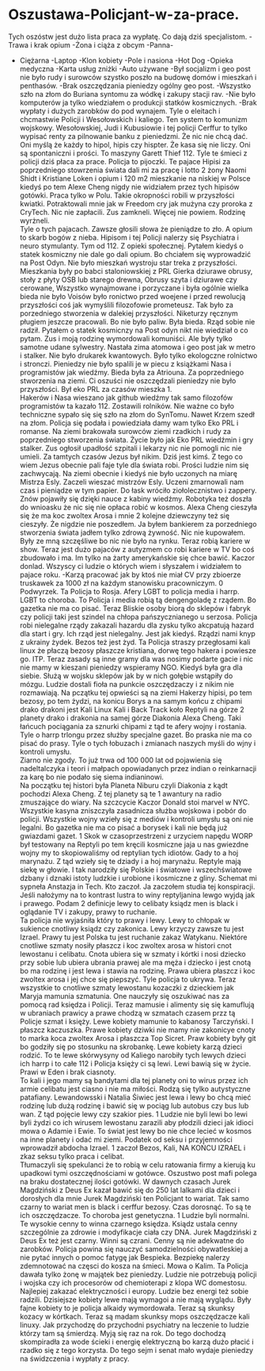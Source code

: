 # Oszustawa-Policjant-w-za-prace.
Tych oszóstw jest dużo lista praca za wypłatę. Co dają dziś specjalistom.
-Trawa i krak opium
-Żona i ciąża z obcym
-Panna-
- Ciężarna
-Laptop
-Klon kobiety
-Pole i nasiona
-Hot Dog
-Opieka medyczna
-Karta usług zniżki
-Auto używane
-Był socjalizm i geo post nie było rudy i surowców szystko poszło na budowę domów i mieszkań i penthasów.
-Brak oszczędzania pieniedzy ogólny geo post.
-Wszystko szło na złom do Buriana syntomu za wódkę i zakupy stacji rav.
-Nie było komputerów ja tylko wiedziałem o produkcji statków kosmicznych. 
-Brak wypłaty i dużych zarobków do pod wynajem.
Tyle o eleitach i chcmastwie Policji i Wesołowskich i kaliego. 
Ten system to komunizm wojskowy. 
Wesołowskiej, Judi i Kubusiowie i tej policji Cerffur to tylko wypisać renty za pilnowanie banku z pieniedzmi. Że nic nie chcą dać. 
Oni myślą że każdy to hipol, hipis czy hispter. Że kasa się nie liczy. 
Oni są spontaniczni i prości. To maszyny Garett Thief 112.
Tyle te śmieci z policji dziś płaca za prace. 
Policja to pijoczki.
Te pajace Hipisi za poprzedniego stowrzenia świata dali mi za pracę i lotto 2 żony Naomi Shidt i Kristiane Loken i opium i 120 m2 mieszkanie na niskiej w Polsce kiedyś po tem Alexe Cheng nigdy nie widziałem przez tych hipisów gotówki. Praca tylko w Polu. Takie okropności robili w przyszłości kwiatki. 
Potraktowali mnie jak w Freedom cry jak mużyna czy proroka z CryTech. Nic nie zapłacili. Zus zamkneli. Więcej nie powiem. Rodzinę wyrżneli.    
Tyle o tych pajacach.
Zawsze głosili słowa że pieniądze to zło. A opium to skarb bogów z nieba. 
Hipisom i tej Policji nalerzy się Psychiatra i neuro stymulanty. Tym od 112. Z opieki społecznej. 
Pytałem kiedyś o statek kosmiczny nie dale go dali opium. Bo chciałem się wyprowadzić na Post Odyn. 
Nie było mieszkań wystroju star treka z przyszłości. Mieszkania były po babci staloniowskiej z PRL Gierka dziurawe obrusy, stoły z płyty OSB lub starego drewna, Obrusy szyta i dziurawe czy cerowane, Wszystko wynajmowane i porzyczane i była ogólnie wielka bieda nie było Voisów było ronictwo przed woejene i przed rewolucją przyszłości coś jak wymyślili filozofowie prometeusz. Tak było za porzedniego stworzenia w dalekiej przyszłości. Niketurzy ręcznym pługiem jeszcze pracowali. Bo nie było paliw. Była bieda. Rząd sobie nie radził. Pytałem o statek kosmicnzy na Post odyn nikt nie wiedział o co pytam. 
Zus i moją rodzinę wymordowali komuniści. Ale były tylko samotne udane sylwestry. 
Nastała zima atomowa i geo post jak w metro i stalker. Nie było drukarek kwantowych. Było tylko ekologczne rolnictwo i stronczi. Pieniedzy nie było spalili je w piecu z książkami Nasa i programistów jak wiedźmy. Bieda była za Atriouna. Za poprzedniego stworzenia na ziemi. Ci oszuści nie oszczędzali pieniedzy nie było przyszłości. Był eko PRL za czasów mieszka 1.  
Hakerów i Nasa wieszano jak github wiedźmy tak samo filozofów programistów ta kazało 112. 
Zostawili rolników. 
Nie ważne co było techniczne sypało się się szło na złom do SynTomu. Nawet Krzem szedł na złom.
Policja się podała i powiedziała damy wam tylko Eko PRL i romanse. 
Na ziemi brakowała surowców ziemi rzadkich i rudy za poprzedniego stworzenia świata.
Życie było jak Eko PRL wiedźmin i gry stalker. 
Zus ogłosił upadłość szpitali i lekarzy nic nie pomogli nic nie umieli. 
Za tamtych czasów Jezus był nikim. Dziś jest kimś. 
Z tego co wiem Jezus obecnie pali faje tyle dla świata robi. Prości ludzie nim się zachwycają. 
Na ziemi obecnie i kiedyś nie było uczonych na miarę Mistrza Esly. 
Zaczeli wieszać mistrzów Esly. Uczeni zmarnowali nam czas i pieniądze w tym papier. Do łask wróciło ziołolecznistwo i zappery. Znów pojawiły się dzięki nauce z kabiny wiedźmy. 
Robotyka też doszła do wnioasku że nic się nie opłaca robić w kosmos.
Alexa Cheng cieszyła się że ma koc zwoltex Arosa i mnie 2 kolejne dziewczyny też się cieszyły. Że nigdzie nie poszedłem. 
Ja byłem bankierem za porzedniego stworzenia świata jadłem tylko zdrową żywność. Nic nie kupowałem.
Były ze mną szczęśliwe bo nic nie było na rynku. Teraz robią kariere w show. 
Teraz jest dużo pajaców z autyzmem co robi kariere w TV bo coś zbudowało i ma. 
Im tylko na żarty amerykańskie się chce bawić. 
Kaczor donlad. 
Wszyscy ci ludzie o których wiem i słyszałem i widziałem to pajace roku. 
-Karzą pracować jak by ktoś nie miał CV przy zbioerze truskawek za 1000 zł na każdym stanowisku pracowniczym. 0 Podwyrzek. Ta Policja to Rosja. 
Afery LGBT to policja media i harrp. LGBT to choroba. 
To Policja i media robią tą dengengoladę z rządem.  Bo gazetka nie ma co pisać. 
Teraz Bliskie osoby biorą do sklepów i fabryk czy policji taki jest szindel na chłopa pańszycznianego u serzosa. 
Policja robi nielegalne rządy zakazali hazardu dla zysku tylko akcpatują hazard dla start i gry. Ich rząd jest nielegalny. Jest jak kiedyś. Rządzi nami knyp z ukrainy żydek.  Bezos też jest żyd. 
Ta Policja straszy przegłosami kali linux że płaczą bezosy płaszcze kristiana, dorwę tego hakera i powiesze go. ITP. 
Teraz zasady są inne gramy dla was nosimy podarte gacie i nic nie mamy w kieszani pieniedzy wspieramy NGO. Kiedyś była gra dla siebie. 
Służą w wojsku sklepów jak by w nich gołębie wstąpiły do mózgu. 
Ludzie dostali fioła na punkcie oszczędzaczy i z nikim nie rozmawiają. 
Na pczątku tej opwieści są na ziemi Hakerzy hipisi, po tem bezosy, po tem żydzi, na konicu Borys a na samym końcu z chipami drako drakoni jest Kali Linux Kali i Back Track koło Reptyli na górze 2 planety drako i drakonia na samej górze Diakonia Alexa Cheng. Taki łańcuch pociągania za sznurki chipami z tąd te afery wojny i rostania. 
Tyle o harrp trlongu przez służby specjalne gazet. Bo praska nie ma co pisać do prasy. Tyle o tych łobuzach i zmianach naszych myśli do wjny i kontroli umysłu.  
Ziarno nie zgody. 
To już trwa od 100 000 lat od pojawienia się nadeltalczyka i teori i małpach opowiadanych przez indian o reinkarnacji za karę bo nie podało się siema indianinowi.   
Na początku tej histori była Planeta Niburu czyli Diakonia z kądt pochodzi Alexa Cheng. Z tej planety są te 1 awantury na radio zmuszające do wiary. 
Na szczcycie Kaczor Donald stoi marvel w NYC.  
Wszystkie kasyna zniszczyła zasadnicza służba wojskowa i pobór do policji. 
Wszystkie wojny wzieły się z mediów i kontroli umysłu są oni nie legalni. Bo gazetka nie ma co pisać a borysek i kali nie będą już gwiazdami gazet. 
1 Skok w czasoprzestrzeni z urzyciem napędu WORP był testowany na Reptyli po tem kręcili kosmiczne jaja u nas gwiezdne wojny my to skopiowaliśmy od reptylian tych idiotów. Gady to a hoj marynażu. Z tąd wzieły się te dziady i a hoj marynażu. Reptyle mają siekę w głowie. 
I tak narodziły się Polskie i światowe i wszechświatowe dzbany i dznaki istoty ludzkie i urobione i kosmiczne z gliny. 
Schemat mi sypneła Anstazja in Tech. Kto zaczoł. Ja zaczołem studia tej konspiracji. 
Jeśli nałożymy na to kontrast lustra to winy reptyljanina lewgo wyjdą jak i prawego. Podam 2 definicje lewy to celibaty ksiądz men is black i oglądanie TV i zakupy, prawy to ruchanie.  
Ta policja nie wyjaśniła który to prawy i lewy. Lewy to chłopak w sukience cnotliwy ksiądz czy zakonica. Lewy krzyczy zawsze tu jest Izrael. Prawy tu jest Polska tu jest ruchanie zakaz Watykanu. 
Niektóre cnotliwe szmaty nosiły płaszcz i koc zwoltex arosa w histori cnot lewostanu i celibatu. Cnota ubiera się w szmaty i kórtki i nosi dziecko przy sobie lub ubiera ubrania prawej ale ma męża i dziecko i jest cnotą bo ma rodzinę i jest lewa i stawia na rodzinę. Prawa ubiera płaszcz i koc zwoltex arosa i jej chce się piepszyć. Tyle policja to ukrywa. Teraz wszystkie to cnotliwe szmaty lewostanu kozaczki z dzieckiem jak Maryja mamunia szmatunia. 
One nauczyły się oszukiwać nas za pomocą rad księdza i Policji. 
Teraz mamusie i alimenty się się kamuflują w ubraniach prawicy a prawe chodzą w szmatach czasem przz tą Policje szmat i księży. 
Lewe kobiety mamunie to kabanosy Tarczyński. I płaszcz kaczuszka. 
Prawe kobiety dziwki nie mamy nie zakonicye cnoty to marka koca zwoltex Arosa i płaszcza Top Sicret. 
Praw kobiety były git bo godziły się po stosunku na skrobankę. Lewe kobiety karzą dzieci rodzić. To te lewe skórwysyny od Kaliego narobiły tych lewych dzieci ich harrp i to całe 112 i Policja księży ci są lewi. Lewi bawią się w życie. Prawi w Eden i brak ciasnoty.  
To kali i jego mamy są bandytami dla tej planety oni to wirus przez ich armie celibatu jest ciasno i nie ma miłości. Rodzą się tylko autystyczne patafiany. 
Lewandowsski i Natalia Śiwiec jest lewa i lewy bo chcą mieć rodzinę lub dużą rodzinę i bawić się w pociąg lub autobus czy bus lub wan. Z tąd pojęcie lewy czy szakior pies. 1 Ludzie nie byli lewi bo lewi byli żydzi co ich wirusem lewostanu zarazili aby płodzili dzieci jak idioci mowa o Adamie i Ewie. 
To świat jest lewy bo nie chce lecieć w kosmos na inne planety i odać mi ziemi. 
Podatek od seksu i przyjemności wprowadził abdocha Izrael. 1 zaczoł Bezos, Kali, NA KOŃCU IZRAEL i zkaz seksu tylko praca i celibat.  
Tłumaczyli się spekulanci że to robią w celu ratowania firmy a kierują ku upadkowi tymi oszczędnościami w gotówce. 
Oszustwo post mafi polega na braku dostatecznej ilości gotówki. 
W dawnych czasach Jurek Magdziński z Deus Ex kazał bawić się do 250 lat lalkami dla dzieci i dorosłych dla mnie Jurek Magdziński ten Policjant to wariat. Tak samo czarny to wariat men is black i cerffur bezosy. Czas dorosnąć. To są te ich oszczędzacze. To choroba jest genetyczna. 1 Ludzie byli normalni. 
Te wysokie cenny to winna czarnego księdza. Ksiądz ustala cenny szczególnie za zdrowie i modyfikacje ciała czy DNA. Jurek Magdziński z Deus Ex też jest czarny. 
Winni są czrani. Cenny są nie adekwatne do zarobków. 
Policja powina się nauczyć samodzielności obywatleskiej a nie pytać innych o pomoc fatygę jak Bespieka. Bezpiekę nalerzy zdemnotować na częsci do kosza na śmieci. Mowa o Kalim. 
Ta Policja dawała tylko żonę w majątek bez pieniedzy. 
Ludzie nie potrzebują policji i wojska czy ich procesorów od chemioterapi z klopa WC domestosu. 
Najlepiej zakazać elektryczności i europy. Ludzie bez energi też sobie radzili.
Dzisiejsze kobiety lewe mają wymagoi a nie mają wyglądu. 
Były fajne kobiety to je policja alkaidy wymordowała. Teraz są skunksy kozacy w kórtkach. 
Teraz są madam skunksy mops oszczędzacze kali linuxy. 
Jak przychodzę do przychodni psychiatry na leczenie to ludzie którzy tam są śmierdzą. Myją się raz na rok. 
Do tego dochodzą skompiradła za wode ścieki i energię elektryczną bo karzą dużo płacić i rzadko się z tego korzysta. Do tego sejm i senat mało wydaje pieniedzy na świdzczenia i wypłaty z pracy. 
